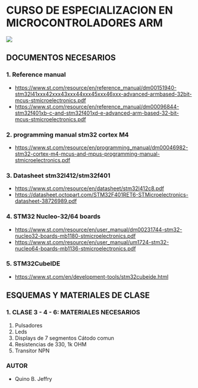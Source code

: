  # CURSO DE ESPECIALIZACION EN MICROCONTROLADORES ARM

<img src="https://www.st.com/bin/ecommerce/api/image.PF266995.en.feature-description-include-personalized-no-cpn-medium.jpg">

## DOCUMENTOS NECESARIOS
### 1. Reference manual
- https://www.st.com/resource/en/reference_manual/dm00151940-stm32l41xxx42xxx43xxx44xxx45xxx46xxx-advanced-armbased-32bit-mcus-stmicroelectronics.pdf
- https://www.st.com/resource/en/reference_manual/dm00096844-stm32f401xb-c-and-stm32f401xd-e-advanced-arm-based-32-bit-mcus-stmicroelectronics.pdf

### 2. programming manual stm32 cortex M4
- https://www.st.com/resource/en/programming_manual/dm00046982-stm32-cortex-m4-mcus-and-mpus-programming-manual-stmicroelectronics.pdf

### 3. Datasheet stm32l412/stm32f401
- https://www.st.com/resource/en/datasheet/stm32l412c8.pdf
- https://datasheet.octopart.com/STM32F401RET6-STMicroelectronics-datasheet-38726989.pdf

### 4. STM32 Nucleo-32/64 boards
 - https://www.st.com/resource/en/user_manual/dm00231744-stm32-nucleo32-boards-mb1180-stmicroelectronics.pdf
 - https://www.st.com/resource/en/user_manual/um1724-stm32-nucleo64-boards-mb1136-stmicroelectronics.pdf
 
### 5. STM32CubeIDE
- https://www.st.com/en/development-tools/stm32cubeide.html
## ESQUEMAS Y MATERIALES DE CLASE
### 1. CLASE 3 - 4 - 6: MATERIALES NECESARIOS
 1. Pulsadores
 2. Leds
 3. Displays de 7 segmentos Cátodo comun
 4. Resistencias de 330, 1k OHM
 5. Transitor NPN

### AUTOR
- Quino B. Jeffry
